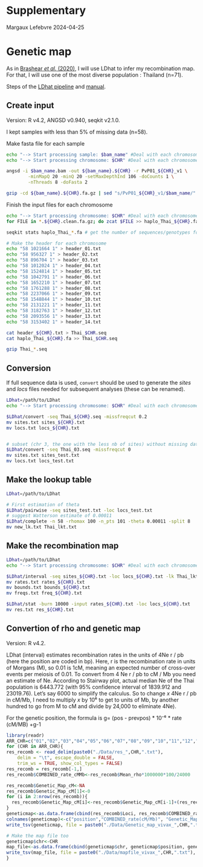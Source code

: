 Supplementary
================
Margaux Lefebvre
2024-04-25

# Genetic map

As in [Brashear *et al.*
(2020)](https://doi.org/10.1371%2Fjournal.pntd.0008506), I will use
LDhat to infer my recombination map. For that, I will use one of the
most diverse population : Thailand (n=71).

Steps of the [LDhat pipeline](https://github.com/auton1/LDhat) and
[manual](https://raw.githubusercontent.com/auton1/LDhat/master/manual.pdf).

## Create input

Version: R v4.2, ANGSD v0.940, seqkit v2.1.0.

I kept samples with less than 5% of missing data (n=58).

Make fasta file for each sample

``` bash
echo "--> Start processing sample: $bam_name" #Deal with each chromosome separated
echo "--> Start processing chromosome: $CHR" #Deal with each chromosome separated

angsd -i $bam_name.bam -out ${bam_name}.${CHR} -r PvP01_${CHR}_v1 \
        -minMapQ 20 -minQ 20 -setMaxDepthInd 106 -doCounts 1 \
        -nThreads 8 -doFasta 2

gzip -cd ${bam_name}.${CHR}.fa.gz | sed "s/PvP01_${CHR}_v1/$bam_name/" | gzip > ${bam_name}.${CHR}.clean.fa.gz
```

Finish the input files for each chromosome

``` bash
echo "--> Start processing chromosome: $CHR" #Deal with each chromosome separated
for FILE in *.${CHR}.clean.fa.gz; do zcat $FILE >> haplo_Thai_${CHR}.fa; done

seqkit stats haplo_Thai_*.fa # get the number of sequences/genotypes for the headers

# Make the header for each chromosome
echo "58 1021664 1" > header_01.txt
echo "58 956327 1" > header_02.txt
echo "58 896704 1" > header_03.txt
echo "58 1012024 1" > header_04.txt
echo "58 1524814 1" > header_05.txt
echo "58 1042791 1" > header_06.txt
echo "58 1652210 1" > header_07.txt
echo "58 1761288 1" > header_08.txt
echo "58 2237066 1" > header_09.txt
echo "58 1548844 1" > header_10.txt
echo "58 2131221 1" > header_11.txt
echo "58 3182763 1" > header_12.txt
echo "58 2093556 1" > header_13.txt
echo "58 3153402 1" > header_14.txt

cat header_${CHR}.txt > Thai_$CHR.seq
cat haplo_Thai_${CHR}.fa >> Thai_$CHR.seq

gzip Thai_*.seq
```

## Conversion

If full sequence data is used, `convert` should be used to generate the
*sites* and *locs* files needed for subsequent analyses (these can be
renamed).

``` bash
LDhat=/path/to/LDhat
echo "--> Start processing chromosome: $CHR" #Deal with each chromosome separated

$LDhat/convert -seq Thai_${CHR}.seq -missfreqcut 0.2
mv sites.txt sites_${CHR}.txt
mv locs.txt locs_${CHR}.txt


# subset (chr 3, the one with the less nb of sites) without missing data just see the theta to use
$LDhat/convert -seq Thai_03.seq -missfreqcut 0
mv sites.txt sites_test.txt
mv locs.txt locs_test.txt
```

## Make the lookup table

``` bash
LDhat=/path/to/LDhat

# First estimation of theta
$LDhat/pairwise -seq sites_test.txt -loc locs_test.txt
# suggest Watterson estimate of 0.00011
$LDhat/complete -n 58 -rhomax 100 -n_pts 101 -theta 0.00011 -split 8
mv new_lk.txt Thai_lkt.txt
```

## Make the recombination map

``` bash
LDhat=/path/to/LDhat
echo "--> Start processing chromosome: $CHR" #Deal with each chromosome separated

$LDhat/interval -seq sites_${CHR}.txt -loc locs_${CHR}.txt -lk Thai_lkt.txt -its 1100000 -samp 100 -bpen 5
mv rates.txt rates_${CHR}.txt
mv bounds.txt bounds_${CHR}.txt
mv freqs.txt freq_${CHR}.txt

$LDhat/stat -burn 10000 -input rates_${CHR}.txt -loc locs_${CHR}.txt
mv res.txt res_${CHR}.txt
```

## Convertion of rho and genetic map

Version: R v4.2.

LDhat (interval) estimates recombination rates in the units of 4Ne r /
pb (here the position are coded in bp). Here, r is the recombination
rate in units of Morgans (M), so 0.01 is 1cM, meaning an expected number
of cross-over events per meiosis of 0.01. To convert from 4 Ne r / pb to
cM / Mb you need an estimate of Ne. According to Stairway plot, actual
median Ne of the Thai population is 6443.772 (with 95% confidence
interval of 1839.912 and 23019.76). Let’s say 6000 to simplify the
calculus. So to change *x* 4Ne r / pb in cM/Mb, I need to multiply *x*
by 10⁶ to get to units of Mb, by another hundred to go from M to cM and
divide by 24,000 to eliminate 4Ne).

For the genetic position, the formula is g= (pos - prevpos) \* 10⁻⁶ \*
rate (cM/MB) +g-1

``` r
library(readr)
ARR_CHR=c("01","02","03","04","05","06","07","08","09","10","11","12","13","14")
for (CHR in ARR_CHR){
res_recomb <- read_delim(paste0("./Data/res_",CHR,".txt"), 
    delim = "\t", escape_double = FALSE, 
    trim_ws = TRUE, show_col_types = FALSE)
res_recomb = res_recomb[-1,]
res_recomb$COMBINED_rate_cMMb<-res_recomb$Mean_rho*1000000*100/24000

res_recomb$Genetic_Map_cM<-NA
res_recomb$Genetic_Map_cM[1]<-0
for (i in 2:nrow(res_recomb)){
  res_recomb$Genetic_Map_cM[i]<-res_recomb$Genetic_Map_cM[i-1]+(res_recomb$Loci[i]-res_recomb$Loci[i-1])*res_recomb$COMBINED_rate_cMMb[i]/1000000
}
geneticmap<-as.data.frame(cbind(res_recomb$Loci, res_recomb$COMBINED_rate_cMMb, res_recomb$Genetic_Map_cM))
colnames(geneticmap)<-c("position","COMBINED_rate(cM/Mb)", "Genetic_Map(cM)")
write_tsv(geneticmap, file = paste0("./Data/Genetic_map_vivax_",CHR,".txt"))

# Make the map file too
geneticmap$chr<-CHR
map_file<-as.data.frame(cbind(geneticmap$chr, geneticmap$position, geneticmap$`Genetic_Map(cM)`, geneticmap$position))
write_tsv(map_file, file = paste0("./Data/mapfile_vivax_",CHR,".txt"), col_names = F)
}
```
